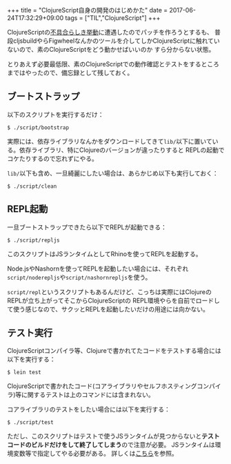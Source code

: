 +++
title = "ClojureScript自身の開発のはじめかた"
date = 2017-06-24T17:32:29+09:00
tags = ["TIL","ClojureScript"]
+++

ClojureScriptの[不具合らしき挙動](https://dev.clojure.org/jira/browse/CLJS-2119)に遭遇したのでパッチを作ろうとするも、
普段cljsbuildやらFigwheelなんかのツールを介してしかClojureScriptに触れていないので、素のClojureScriptをどう動かせばいいのか
すら分からない状態。

とりあえず必要最低限、素のClojureScriptでの動作確認とテストをするところまではやったので、備忘録として残しておく。

<!--more-->

## ブートストラップ

以下のスクリプトを実行するだけ：

```
$ ./script/bootstrap
```

実際には、依存ライブラリなんかをダウンロードしてきて`lib/`以下に置いている。依存ライブラリ、特にClojureのバージョンが違ったりすると
REPLの起動でコケたりするので忘れずにやる。

`lib/`以下も含め、一旦綺麗にしたい場合は、あらかじめ以下も実行しておく：

```
$ ./script/clean
```

## REPL起動

一旦ブートストラップできたら以下でREPLが起動できる：

```
$ ./script/repljs
```

このスクリプトはJSランタイムとしてRhinoを使ってREPLを起動する。

Node.jsやNashornを使ってREPLを起動したい場合には、それぞれ `script/noderepljs`や`script/nashornrepljs`を使う。

`script/repl`というスクリプトもあるんだけど、こっちは実際にはClojureのREPLが立ち上がってそこからClojureScriptの
REPL環境やらを自前でロードして使う感じなので、サクッとREPLを起動したいだけの用途には向かない。

## テスト実行

ClojureScriptコンパイラ等、Clojureで書かれてたコードをテストする場合には以下を実行する：

```
$ lein test
```

ClojureScriptで書かれたコード(コアライブラリやセルフホスティングコンパイラ)等に関するテストは上のコマンドには含まれない。

コアライブラリのテストをしたい場合には以下を実行する：

```
$ ./script/test
```

ただし、このスクリプトはテストで使うJSランタイムが見つからないと**テストコードのビルドだけをして終了してしまう**ので注意が必要。
JSランタイムは環境変数等で指定してやる必要がある。
詳しくは[こちら](https://github.com/clojure/clojurescript/wiki/Running-the-tests#testing-javascript-engines)を参照。
